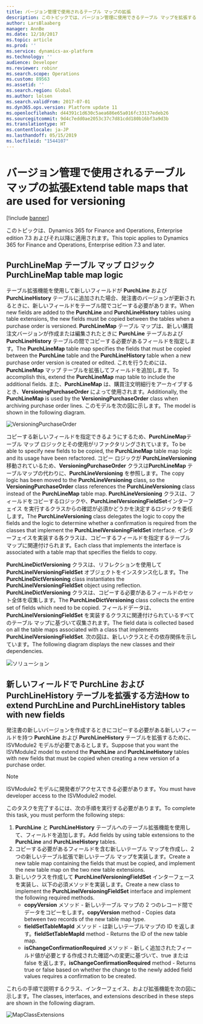 ```yaml
---
title: バージョン管理で使用されるテーブル マップの拡張
description: このトピックでは、バージョン管理に使用できるテーブル マップを拡張する方法について説明します。
author: LarsBlaaberg
manager: AnnBe
ms.date: 12/10/2017
ms.topic: article
ms.prod: ''
ms.service: dynamics-ax-platform
ms.technology: ''
audience: Developer
ms.reviewer: robinr
ms.search.scope: Operations
ms.custom: 89563
ms.assetid: ''
ms.search.region: Global
ms.author: lolsen
ms.search.validFrom: 2017-07-01
ms.dyn365.ops.version: Platform update 11
ms.openlocfilehash: d44391c1d630c5aea686e65a016fc33137edeb26
ms.sourcegitcommit: 9d4c7edd0ae2053c37c7d81cdd180b16bf3a9d3b
ms.translationtype: HT
ms.contentlocale: ja-JP
ms.lasthandoff: 05/15/2019
ms.locfileid: "1544107"
---
```

# <a name="extend-table-maps-that-are-used-for-versioning"></a><span data-ttu-id="bb320-103">バージョン管理で使用されるテーブル マップの拡張</span><span class="sxs-lookup"><span data-stu-id="bb320-103">Extend table maps that are used for versioning</span></span>

[!include [banner](../includes/banner.md)]

<span data-ttu-id="bb320-104">このトピックは、Dynamics 365 for Finance and Operations, Enterprise edition 7.3 およびそれ以降に適用されます。</span><span class="sxs-lookup"><span data-stu-id="bb320-104">This topic applies to Dynamics 365 for Finance and Operations, Enterprise edition 7.3 and later.</span></span>

## <a name="purchlinemap-table-map-logic"></a><span data-ttu-id="bb320-105">PurchLineMap テーブル マップ ロジック</span><span class="sxs-lookup"><span data-stu-id="bb320-105">PurchLineMap table map logic</span></span>

<span data-ttu-id="bb320-106">テーブル拡張機能を使用して新しいフィールドが **PurchLine** および **PurchLineHistory** テーブルに追加された場合、発注書のバージョンが更新されるときに、新しいフィールドをテーブル間でコピーする必要があります。</span><span class="sxs-lookup"><span data-stu-id="bb320-106">When new fields are added to the **PurchLine** and **PurchLineHistory** tables using table extensions, the new fields must be copied between the tables when a purchase order is versioned.</span></span> <span data-ttu-id="bb320-107">**PurchLineMap** テーブル マップは、新しい購買注文バージョンが作成または編集されたときに **PurchLine** テーブルおよび **PurchLineHistory** テーブルの間でコピーする必要があるフィールドを指定します。</span><span class="sxs-lookup"><span data-stu-id="bb320-107">The **PurchLineMap** table map specifies the fields that must be copied between the **PurchLine** table and the **PurchLineHistory** table when a new purchase order version is created or edited.</span></span> <span data-ttu-id="bb320-108">これを行うためには、**PurchLineMap** マップ テーブルを拡張してフィールドを追加します。</span><span class="sxs-lookup"><span data-stu-id="bb320-108">To accomplish this, extend the **PurchLineMap** map table to include the additional fields.</span></span> <span data-ttu-id="bb320-109">また、**PurchLineMap** は、購買注文明細行をアーカイブするとき、**VersioningPurchaseOrder** によって使用されます。</span><span class="sxs-lookup"><span data-stu-id="bb320-109">Additionally, the **PurchLineMap** is used by the **VersioningPurchaseOrder** class when archiving purchase order lines.</span></span> <span data-ttu-id="bb320-110">このモデルを次の図に示します。</span><span class="sxs-lookup"><span data-stu-id="bb320-110">The model is shown in the following diagram.</span></span>

![VersioningPurchaseOrder](media/MapsWithVersioning1.png)

<span data-ttu-id="bb320-112">コピーする新しいフィールドを指定できるようにするため、**PurchLineMap**テーブル マップ ロジックとその使用がリファクタリングされています。</span><span class="sxs-lookup"><span data-stu-id="bb320-112">To be able to specify new fields to be copied, the **PurchLineMap** table map logic and its usage have been refactored.</span></span> <span data-ttu-id="bb320-113">コピー ロジックが **PurchLineVersioning** 移動されているため、**VersioningPurchaseOrder** クラスは**PurchLineMap** テーブルマップの代わりに、**PurchLineVersioning** を参照します。</span><span class="sxs-lookup"><span data-stu-id="bb320-113">The copy logic has been moved to the **PurchLineVersioning** class, so the **VersioningPurchaseOrder** class references the **PurchLineVersioning** class instead of the **PurchLineMap** table map.</span></span> <span data-ttu-id="bb320-114">**PurchLineVersioning** クラスは、フィールドをコピーするロジックや、**PurchLineIVersioningFieldSet**インターフェイス を実行するクラスからの確認が必須かどうかを決定するロジックを委任します。</span><span class="sxs-lookup"><span data-stu-id="bb320-114">The **PurchLineVersioning** class delegates the logic to copy the fields and the logic to determine whether a confirmation is required from the classes that implement the **PurchLineIVersioningFieldSet** interface.</span></span> <span data-ttu-id="bb320-115">インターフェイスを実装する各クラスは、コピーするフィールドを指定するテーブル マップに関連付けられます。</span><span class="sxs-lookup"><span data-stu-id="bb320-115">Each class that implements the interface is associated with a table map that specifies the fields to copy.</span></span>

<span data-ttu-id="bb320-116">**PurchLineDictVersioning** クラスは、リフレクションを使用して **PurchLineIVersioningFieldSet** オブジェクトをインスタンス化します。</span><span class="sxs-lookup"><span data-stu-id="bb320-116">The **PurchLineDictVersioning** class instantiates the **PurchLineIVersioningFieldSet** object using reflection.</span></span> <span data-ttu-id="bb320-117">**PurchLineDictVersioning** クラスは、コピーする必要があるフィールドのセット全体を収集します。</span><span class="sxs-lookup"><span data-stu-id="bb320-117">The **PurchLineDictVersioning** class collects the entire set of fields which need to be copied.</span></span> <span data-ttu-id="bb320-118">フィールドデータは、**PurchLineIVersioningFieldSet** を実装するクラスに関連付けられているすべてのテーブル マップに基づいて収集されます。</span><span class="sxs-lookup"><span data-stu-id="bb320-118">The field data is collected based on all the table maps associated with a class that implements **PurchLineIVersioningFieldSet**.</span></span> <span data-ttu-id="bb320-119">次の図は、新しいクラスとその依存関係を示しています。</span><span class="sxs-lookup"><span data-stu-id="bb320-119">The following diagram displays the new classes and their dependencies.</span></span>

![ソリューション](media/MapsWithVersioning2.png)

## <a name="how-to-extend-purchline-and-purchlinehistory-tables-with-new-fields"></a><span data-ttu-id="bb320-121">新しいフィールドで PurchLine および PurchLineHistory テーブルを拡張する方法</span><span class="sxs-lookup"><span data-stu-id="bb320-121">How to extend PurchLine and PurchLineHistory tables with new fields</span></span>

<span data-ttu-id="bb320-122">発注書の新しいバージョンを作成するときにコピーする必要がある新しいフィールドを持つ **PurchLine** および **PurchLineHistory** テーブルを拡張するために、ISVModule2 モデルが必要であるとします。</span><span class="sxs-lookup"><span data-stu-id="bb320-122">Suppose that you want the ISVModule2 model to extend the **PurchLine** and **PurchLineHistory** tables with new fields that must be copied when creating a new version of a purchase order.</span></span> 

> [!NOTE] 
> <span data-ttu-id="bb320-123">ISVModule2 モデルに開発者がアクセスできる必要があります。</span><span class="sxs-lookup"><span data-stu-id="bb320-123">You must have developer access to the ISVModule2 model.</span></span> 

<span data-ttu-id="bb320-124">このタスクを完了するには、次の手順を実行する必要があります。</span><span class="sxs-lookup"><span data-stu-id="bb320-124">To complete this task, you must perform the following steps:</span></span>
1. <span data-ttu-id="bb320-125">**PurchLine** と **PurchLineHistory** テーブルへのテーブル拡張機能を使用して、フィールドを追加します。</span><span class="sxs-lookup"><span data-stu-id="bb320-125">Add fields by using table extensions to the **PurchLine** and **PurchLineHistory** tables.</span></span>
2. <span data-ttu-id="bb320-126">コピーする必要があるフィールドを含む新しいテーブル マップを作成し、2 つの新しいテーブル拡張で新しいテーブル マップを実装します。</span><span class="sxs-lookup"><span data-stu-id="bb320-126">Create a new table map containing the fields that must be copied, and implement the new table map on the two new table extensions.</span></span>
3. <span data-ttu-id="bb320-127">新しいクラスを作成して **PurchLineIVersioningFieldSet** インターフェースを実装し、以下の必須メソッドを実装します。</span><span class="sxs-lookup"><span data-stu-id="bb320-127">Create a new class to implement the **PurchLineIVersioningFieldSet** interface and implement the following required methods.</span></span>
    - <span data-ttu-id="bb320-128">**copyVersion** メソッド - 新しいテーブル マップの 2 つのレコード間でデータをコピーをします。</span><span class="sxs-lookup"><span data-stu-id="bb320-128">**copyVersion** method - Copies data between two records of the new table map type.</span></span>
    - <span data-ttu-id="bb320-129">**fieldSetTableMapId** メソッド - は新しいテーブルマップの ID を返します。</span><span class="sxs-lookup"><span data-stu-id="bb320-129">**fieldSetTableMapId** method - Returns the ID of the new table map.</span></span>
    - <span data-ttu-id="bb320-130">**isChangeConfirmationRequired** メソッド - 新しく追加されたフィールド値が必要とする作成された確認への変更に基づいて、true または false を返します。</span><span class="sxs-lookup"><span data-stu-id="bb320-130">**isChangeConfirmationRequired** method - Returns true or false based on whether the change to the newly added field values requires a confirmation to be created.</span></span>

<span data-ttu-id="bb320-131">これらの手順で説明するクラス、インターフェイス、および拡張機能を次の図に示します。</span><span class="sxs-lookup"><span data-stu-id="bb320-131">The classes, interfaces, and extensions described in these steps are shown in the following diagram.</span></span>

![MapClassExtensions](media/TableMaps.png)

